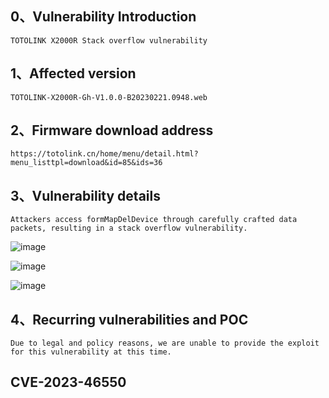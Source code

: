 ## 0、Vulnerability Introduction

```
TOTOLINK X2000R Stack overflow vulnerability
```

## 1、Affected version

```
TOTOLINK-X2000R-Gh-V1.0.0-B20230221.0948.web
```

## 2、Firmware download address

```
https://totolink.cn/home/menu/detail.html?menu_listtpl=download&id=85&ids=36
```

## 3、Vulnerability details

```
Attackers access formMapDelDevice through carefully crafted data packets, resulting in a stack overflow vulnerability.
```

![image](https://github.com/XYIYM/Digging/blob/main/TOTOLINK/X2000R/21/upload/image-20231021201434482.png)

![image](https://github.com/XYIYM/Digging/blob/main/TOTOLINK/X2000R/21/upload/image-20231021201443328.png)

![image](https://github.com/XYIYM/Digging/blob/main/TOTOLINK/X2000R/21/upload/image-20231021201451248.png)

## 4、Recurring vulnerabilities and POC

```
Due to legal and policy reasons, we are unable to provide the exploit for this vulnerability at this time.
```
## CVE-2023-46550
